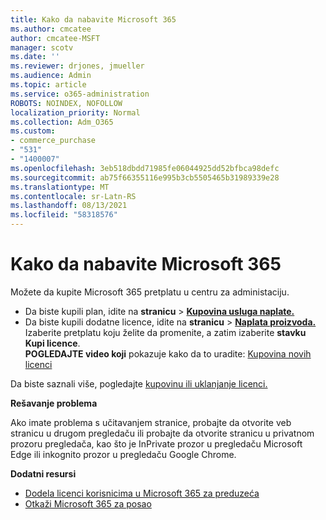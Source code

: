 ```yaml
---
title: Kako da nabavite Microsoft 365
ms.author: cmcatee
author: cmcatee-MSFT
manager: scotv
ms.date: ''
ms.reviewer: drjones, jmueller
ms.audience: Admin
ms.topic: article
ms.service: o365-administration
ROBOTS: NOINDEX, NOFOLLOW
localization_priority: Normal
ms.collection: Adm_O365
ms.custom:
- commerce_purchase
- "531"
- "1400007"
ms.openlocfilehash: 3eb518dbdd71985fe06044925dd52bfbca98defc
ms.sourcegitcommit: ab75f66355116e995b3cb5505465b31989339e28
ms.translationtype: MT
ms.contentlocale: sr-Latn-RS
ms.lasthandoff: 08/13/2021
ms.locfileid: "58318576"
---
```

# <a name="how-to-make-a-microsoft-365-purchase"></a>Kako da nabavite Microsoft 365

Možete da kupite Microsoft 365 pretplatu u centru za administaciju.
  
- Da biste kupili plan, idite na **stranicu** \> **[Kupovina usluga naplate.](https://go.microsoft.com/fwlink/p/?linkid=868433)**
- Da biste kupili dodatne licence, idite na **stranicu** \> **[Naplata proizvoda.](https://go.microsoft.com/fwlink/p/?linkid=842054)** Izaberite pretplatu koju želite da promenite, a zatim izaberite **stavku Kupi licence**.\
**POGLEDAJTE video koji** pokazuje kako da to uradite: [Kupovina novih licenci](https://go.microsoft.com/fwlink/p/?linkid=2154857)
  
Da biste saznali više, pogledajte [kupovinu ili uklanjanje licenci.](https://docs.microsoft.com/microsoft-365/commerce/licenses/buy-licenses)

**Rešavanje problema**

Ako imate problema s učitavanjem stranice, probajte da otvorite veb stranicu u drugom pregledaču ili probajte da otvorite stranicu u privatnom prozoru pregledača, kao što je InPrivate prozor u pregledaču Microsoft Edge ili inkognito prozor u pregledaču Google Chrome.

**Dodatni resursi**
  
- [Dodela licenci korisnicima u Microsoft 365 za preduzeća](https://docs.microsoft.com/microsoft-365/admin/add-users/add-users)
- [Otkaži Microsoft 365 za posao](https://docs.microsoft.com/microsoft-365/commerce/subscriptions/cancel-your-subscription)